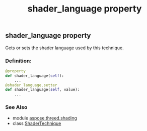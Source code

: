 ﻿---
title: shader_language property
second_title: Aspose.3D for Python via .NET API References
description: 
type: docs
weight: 100
url: /python-net/aspose.threed.shading/shadertechnique/shader_language/
is_root: false
---

## shader_language property


Gets or sets the shader language used by this technique.
### Definition:
```python
@property
def shader_language(self):
    ...
@shader_language.setter
def shader_language(self, value):
    ...
```

### See Also
* module [aspose.threed.shading](../../)
* class [ShaderTechnique](/3d/python-net/aspose.threed.shading/shadertechnique)
